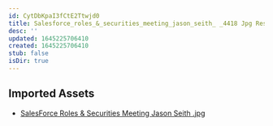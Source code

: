 ```yaml
---
id: CytDbKpaI3fCtE2Ttwjd0
title: Salesforce_roles_&_securities_meeting_jason_seith_ _4418 Jpg Resources
desc: ''
updated: 1645225706410
created: 1645225706410
stub: false
isDir: true
---
```

## Imported Assets
- [SalesForce Roles & Securities Meeting Jason Seith .jpg](/assets/salesforce-roles-&-securities-meeting-jason-seith--WfUfg20hAYAo.jpg)
